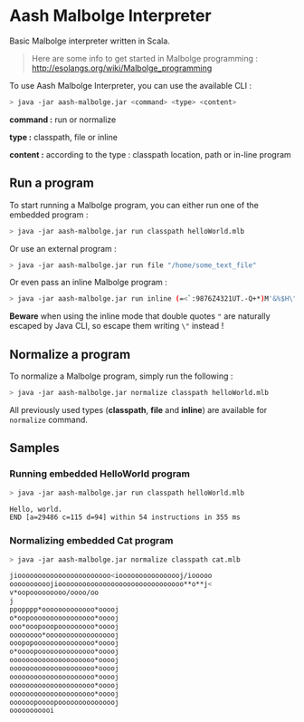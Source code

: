 # Aash Malbolge Interpreter

Basic Malbolge interpreter written in Scala.

> Here are some info to get started in Malbolge programming : http://esolangs.org/wiki/Malbolge_programming

To use Aash Malbolge Interpreter, you can use the available CLI :

```bash
> java -jar aash-malbolge.jar <command> <type> <content>
```

__command :__ run or normalize

__type :__ classpath, file or inline

__content :__ according to the type : classpath location, path or in-line program

## Run a program
To start running a Malbolge program, you can either run one of the embedded program :

```bash
> java -jar aash-malbolge.jar run classpath helloWorld.mlb
```

Or use an external program :

```bash
> java -jar aash-malbolge.jar run file "/home/some_text_file"
```

Or even pass an inline Malbolge program :

```bash
> java -jar aash-malbolge.jar run inline (=<`:9876Z4321UT.-Q+*)M'&%$H\"!~}|Bzy?=|{z]KwZY44Eq0/{mlk**hKs_dG5[m_BA{?-Y;;Vb'rR5431M}/.zHGwEDCBA@98\6543W10/.R,+O<
```

__Beware__ when using the inline mode that double quotes `"` are naturally escaped by Java CLI, so escape them writing `\"` instead !


## Normalize a program
To normalize a Malbolge program, simply run the following :

```bash
> java -jar aash-malbolge.jar normalize classpath helloWorld.mlb
```

All previously used types (__classpath__, __file__ and __inline__) are available for `normalize` command.


## Samples

### Running embedded HelloWorld program
```bash
> java -jar aash-malbolge.jar run classpath helloWorld.mlb
```

```bash
Hello, world.
END [a=29486 c=115 d=94] within 54 instructions in 355 ms
```

### Normalizing embedded Cat program
```bash
> java -jar aash-malbolge.jar normalize classpath cat.mlb
```

```bash
jiooooooooooooooooooooooo<ioooooooooooooooj/iooooo
oooooooooojiooooooooooooooooooooooooooooooo**o**j<
v*oopooooooooo/oooo/oo
j
ppopppp*ooooooooooooo*ooooj
o*oopoooooooooooooooo*ooooj
ooo*ooopooopooooooooo*ooooj
oooooooo*oooooooooooooooooj
ooopopooooooooooooooo*ooooj
o*oooopoooooooooooooo*ooooj
ooooooooooooooooooooo*ooooj
ooooooooooooooooooooo*ooooj
ooooooooooooooooooooo*ooooj
ooooooooooooooooooooo*ooooj
ooooooooooooooooooooo*ooooj
oooooopoooopooooooooooooooj
ooooooooooi
```
